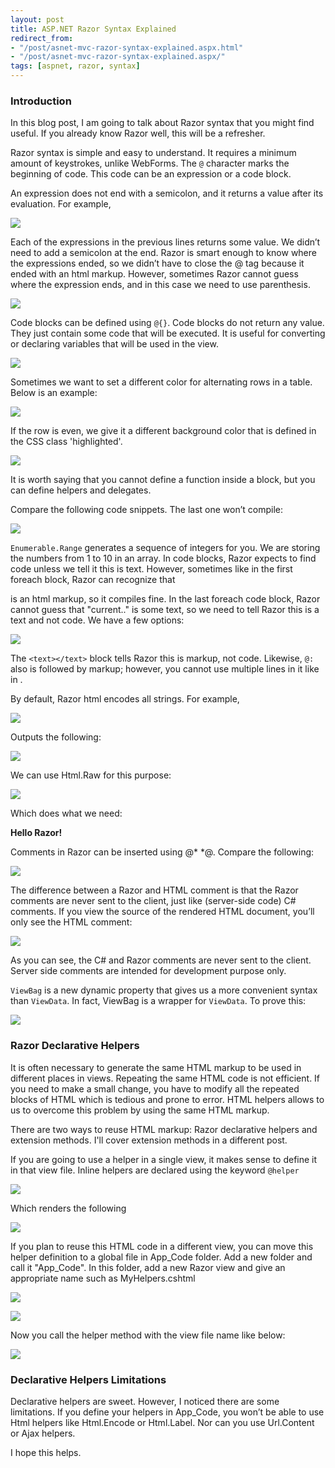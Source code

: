```yaml
---
layout: post
title: ASP.NET Razor Syntax Explained
redirect_from:
- "/post/asnet-mvc-razor-syntax-explained.aspx.html"
- "/post/asnet-mvc-razor-syntax-explained.aspx/"
tags: [aspnet, razor, syntax]
---
```


### Introduction
In this blog post, I am going to talk about Razor syntax that you might find useful. If you already know Razor well, this will be a refresher.

Razor syntax is simple and easy to understand. It requires a minimum amount of keystrokes, unlike WebForms. The `@` character marks the beginning of code. This code can be an expression or a code block.

An expression does not end with a semicolon, and it returns a value after its evaluation. For example,

![](/images/posts/archived/asnet-mvc-razor-syntax-explained-1.png)

Each of the expressions in the previous lines returns some value. We didn’t need to add a semicolon at the end. Razor is smart enough to know where the expressions ended, so we didn’t have to close the @ tag because it ended with an html markup. However, sometimes Razor cannot guess where the expression ends, and in this case we need to use parenthesis.

![](/images/posts/archived/asnet-mvc-razor-syntax-explained-2.png)

Code blocks can be defined using `@{}`. Code blocks do not return any value. They just contain some code that will be executed. It is useful for converting or declaring variables that will be used in the view.

![](/images/posts/archived/asnet-mvc-razor-syntax-explained-3.png)

Sometimes we want to set a different color for alternating rows in a table. Below is an example:

![](/images/posts/archived/asnet-mvc-razor-syntax-explained-4.png)

If the row is even, we give it a different background color that is defined in the CSS class 'highlighted'.

![](/images/posts/archived/asnet-mvc-razor-syntax-explained-5.png)


It is worth saying that you cannot define a function inside a block, but you can define helpers and delegates.

Compare the following code snippets. The last one won’t compile:

![](/images/posts/archived/asnet-mvc-razor-syntax-explained-6.png)

`Enumerable.Range` generates a sequence of integers for you. We are storing the numbers from 1 to 10 in an array. In code blocks, Razor expects to find code unless we tell it this is text. However, sometimes like in the first foreach block, Razor can recognize that <p> is an html markup, so it compiles fine. In the last foreach code block, Razor cannot guess that "current.." is some text, so we need to tell Razor this is a text and not code. We have a few options:

![](/images/posts/archived/asnet-mvc-razor-syntax-explained-7.png)

The `<text></text>` block tells Razor this is markup, not code. Likewise, `@:` also is followed by markup; however, you cannot use multiple lines in it like in <text>.

By default, Razor html encodes all strings. For example,

![](/images/posts/archived/asnet-mvc-razor-syntax-explained-8.png)

Outputs the following:

![](/images/posts/archived/asnet-mvc-razor-syntax-explained-9.png)

We can use Html.Raw for this purpose:

![](/images/posts/archived/asnet-mvc-razor-syntax-explained-10.png)

Which does what we need:

**Hello Razor!**

Comments in Razor can be inserted using @* *@. Compare the following:

![](/images/posts/archived/asnet-mvc-razor-syntax-explained-11.png)

The difference between a Razor and HTML comment is that the Razor comments are never sent to the client, just like (server-side code) C# comments. If you view the source of the rendered HTML document, you’ll only see the HTML comment:

![](/images/posts/archived/asnet-mvc-razor-syntax-explained-12.png)

As you can see, the C# and Razor comments are never sent to the client. Server side comments are intended for development purpose only.

`ViewBag` is a new dynamic property that gives us a more convenient syntax than `ViewData`. In fact, ViewBag is a wrapper for `ViewData`. To prove this:

![](/images/posts/archived/asnet-mvc-razor-syntax-explained-13.png)


### Razor Declarative Helpers

It is often necessary to generate the same HTML markup to be used in different places in views. Repeating the same HTML code is not efficient. If you need to make a small change, you have to modify all the repeated blocks of HTML which is tedious and prone to error. HTML helpers allows to us to overcome this problem by using the same HTML markup.

There are two ways to reuse HTML markup: Razor declarative helpers and extension methods. I'll cover extension methods in a different post.

If you are going to use a helper in a single view, it makes sense to define it in that view file. Inline helpers are declared using the keyword `@helper`

![](/images/posts/archived/asnet-mvc-razor-syntax-explained-14.png)

Which renders the following

![](/images/posts/archived/asnet-mvc-razor-syntax-explained-15.png)

If you plan to reuse this HTML code in a different view, you can move this helper definition to a global file in App_Code folder. Add a new folder and call it "App_Code". In this folder, add a new Razor view and give an appropriate name such as MyHelpers.cshtml

![](/images/posts/archived/asnet-mvc-razor-syntax-explained-16.png)

![](/images/posts/archived/asnet-mvc-razor-syntax-explained-17.png)

Now you call the helper method with the view file name like below:

![](/images/posts/archived/asnet-mvc-razor-syntax-explained-18.png)

### Declarative Helpers Limitations

Declarative helpers are sweet. However, I noticed there are some limitations. If you define your helpers in App_Code, you won’t be able to use Html helpers like Html.Encode or Html.Label. Nor can you use Url.Content or Ajax helpers.

I hope this helps.
